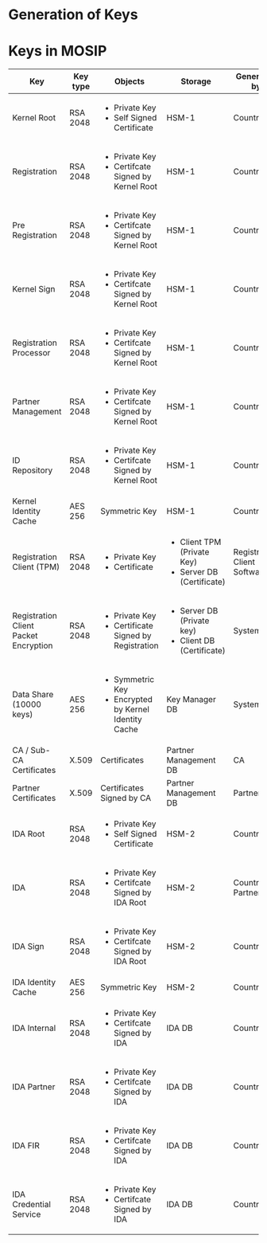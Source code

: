 
# Generation of Keys


# Keys in MOSIP

Key | Key type | Objects | Storage | Generated by
----|----------|---------|---------|-------------
Kernel Root | RSA 2048 | <ul><li>Private Key</li><li>Self Signed Certificate</li></ul> | HSM-1 | Country
Registration | RSA 2048 | <ul><li>Private Key</li><li>Certifcate Signed by Kernel Root</li></ul> | HSM-1 | Country
Pre Registration | RSA 2048| <ul><li>Private Key</li><li>Certifcate Signed by Kernel Root</li></ul> | HSM-1 | Country
Kernel Sign | RSA 2048 | <ul><li>Private Key</li><li>Certifcate Signed by Kernel Root</li></ul> | HSM-1 | Country
Registration Processor | RSA 2048| <ul><li>Private Key</li><li>Certifcate Signed by Kernel Root</li></ul> | HSM-1 | Country
Partner Management | RSA 2048 | <ul><li>Private Key</li><li>Certifcate Signed by Kernel Root</li></ul> | HSM-1 | Country
ID Repository | RSA 2048 | <ul><li>Private Key</li><li>Certifcate Signed by Kernel Root</li></ul> | HSM-1 | Country
Kernel Identity Cache | AES 256 | Symmetric Key | HSM-1 | Country
Registration Client (TPM) | RSA 2048 | <ul><li>Private Key</li><li>Certificate</li></ul> | <ul><li>Client TPM (Private Key)</li><li>Server DB (Certificate)</li></ul>| Registration Client Software
Registration Client Packet Encryption | RSA 2048 | <ul><li>Private Key</li><li>Certificate Signed by Registration</li></ul> | <ul><li>Server DB (Private key)</li><li>Client DB (Certificate)</li></ul> | System
Data Share (10000 keys) | AES 256 | <ul><li>Symmetric Key</li><li>Encrypted by Kernel Identity Cache</li></ul>| Key Manager DB |System
CA / Sub-CA Certificates| X.509 | Certificates | Partner Management DB | CA
Partner Certificates | X.509 | Certificates Signed by CA | Partner Management DB | Partners
IDA Root | RSA 2048 | <ul><li>Private Key</li><li>Self Signed Certificate</li></ul> | HSM-2 | Country
IDA | RSA 2048 | <ul><li>Private Key</li><li>Certifcate Signed by IDA Root</li></ul> | HSM-2 | Country/IDA Partner
IDA Sign | RSA 2048 | <ul><li>Private Key</li><li>Certifcate Signed by IDA Root</li></ul> | HSM-2 | Country
IDA Identity Cache | AES 256 | Symmetric Key | HSM-2 | Country
IDA Internal | RSA 2048 | <ul><li>Private Key</li><li>Certifcate Signed by IDA</li></ul> | IDA DB | Country
IDA Partner | RSA 2048 | <ul><li>Private Key</li><li>Certifcate Signed by IDA</li></ul> | IDA DB | Country
IDA FIR | RSA 2048 | <ul><li>Private Key</li><li>Certifcate Signed by IDA</li></ul> | IDA DB | Country
IDA Credential Service | RSA 2048 | <ul><li>Private Key</li><li>Certifcate Signed by IDA</li></ul> | IDA DB | Country

